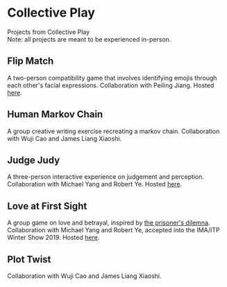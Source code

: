 # Collective Play
Projects from Collective Play <br>
Note: all projects are meant to be experienced in-person.
## Flip Match ##
A two-person compatibility game that involves identifying emojis through each other's facial expressions. Collaboration with Peiling Jiang. Hosted [here](https://glitch.com/~flip-match). 
## Human Markov Chain ##
A group creative writing exercise recreating a markov chain. Collaboration with Wuji Cao and James Liang Xiaoshi.
## Judge Judy ##
A three-person interactive experience on judgement and perception. Collaboration with Michael Yang and Robert Ye. Hosted [here](https://glitch.com/edit/#!/judge). 
## Love at First Sight ##
A group game on love and betrayal, inspired by [the prisoner's dilemna](https://ncase.me/trust/). Collaboration with Michael Yang and Robert Ye, accepted into the IMA/ITP Winter Show 2019. Hosted [here](https://glitch.com/edit/#!/love-first-sight). 
## Plot Twist ##
Collaboration with Wuji Cao and James Liang Xiaoshi.
